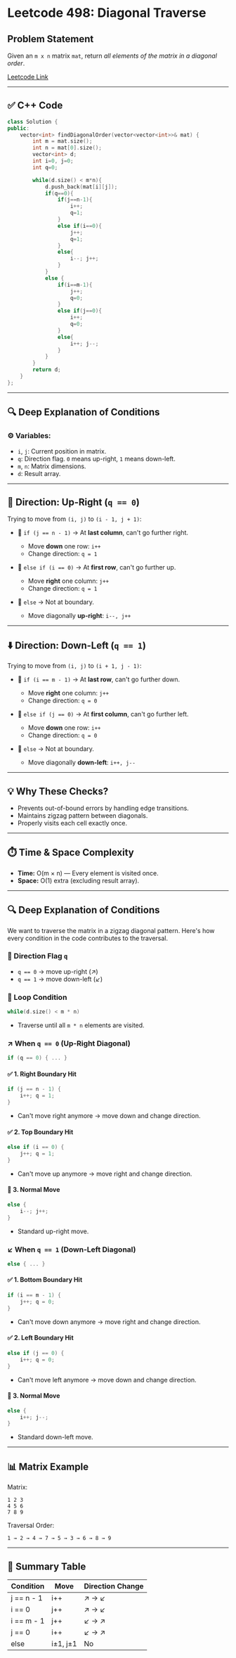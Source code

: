 
# Leetcode 498: Diagonal Traverse

## Problem Statement

Given an `m x n` matrix `mat`, return *all elements of the matrix in a diagonal order*.

[Leetcode Link](https://leetcode.com/problems/diagonal-traverse/)

---

## ✅ C++ Code

````cpp
class Solution {
public:
    vector<int> findDiagonalOrder(vector<vector<int>>& mat) {
        int m = mat.size();
        int n = mat[0].size();
        vector<int> d;
        int i=0, j=0;
        int q=0;

        while(d.size() < m*n){
            d.push_back(mat[i][j]);
            if(q==0){
                if(j==n-1){
                    i++;
                    q=1;                    
                }
                else if(i==0){
                    j++;
                    q=1;
                }
                else{
                    i--; j++;
                }
            }
            else {
                if(i==m-1){
                    j++;
                    q=0;
                }
                else if(j==0){
                    i++;
                    q=0;
                }
                else{
                    i++; j--;
                }
            }
        }
        return d;
    }
};
````

---

## 🔍 Deep Explanation of Conditions

### ⚙️ Variables:
- `i`, `j`: Current position in matrix.
- `q`: Direction flag. `0` means up-right, `1` means down-left.
- `m`, `n`: Matrix dimensions.
- `d`: Result array.

---

## 🚀 Direction: Up-Right (`q == 0`)
Trying to move from `(i, j)` to `(i - 1, j + 1)`:

- 🔸 `if (j == n - 1)` → At **last column**, can't go further right.
  - Move **down** one row: `i++`
  - Change direction: `q = 1`

- 🔸 `else if (i == 0)` → At **first row**, can't go further up.
  - Move **right** one column: `j++`
  - Change direction: `q = 1`

- 🔸 `else` → Not at boundary.
  - Move diagonally **up-right**: `i--, j++`

---

## ⬇️ Direction: Down-Left (`q == 1`)
Trying to move from `(i, j)` to `(i + 1, j - 1)`:

- 🔸 `if (i == m - 1)` → At **last row**, can't go further down.
  - Move **right** one column: `j++`
  - Change direction: `q = 0`

- 🔸 `else if (j == 0)` → At **first column**, can't go further left.
  - Move **down** one row: `i++`
  - Change direction: `q = 0`

- 🔸 `else` → Not at boundary.
  - Move diagonally **down-left**: `i++, j--`

---

## 💡 Why These Checks?
- Prevents out-of-bound errors by handling edge transitions.
- Maintains zigzag pattern between diagonals.
- Properly visits each cell exactly once.

---

## ⏱️ Time & Space Complexity

- **Time:** O(m × n) — Every element is visited once.
- **Space:** O(1) extra (excluding result array).



---

## 🔍 Deep Explanation of Conditions

We want to traverse the matrix in a zigzag diagonal pattern. Here's how every condition in the code contributes to the traversal.

### 🎯 Direction Flag `q`
- `q == 0` → move up-right (↗)
- `q == 1` → move down-left (↙)

### 🔁 Loop Condition
```cpp
while(d.size() < m * n)
```
- Traverse until all `m * n` elements are visited.

### ↗ When `q == 0` (Up-Right Diagonal)
```cpp
if (q == 0) { ... }
```

#### ✅ 1. Right Boundary Hit
```cpp
if (j == n - 1) {
    i++; q = 1;
}
```
- Can't move right anymore → move down and change direction.

#### ✅ 2. Top Boundary Hit
```cpp
else if (i == 0) {
    j++; q = 1;
}
```
- Can't move up anymore → move right and change direction.

#### 🔄 3. Normal Move
```cpp
else {
    i--; j++;
}
```
- Standard up-right move.

### ↙ When `q == 1` (Down-Left Diagonal)
```cpp
else { ... }
```

#### ✅ 1. Bottom Boundary Hit
```cpp
if (i == m - 1) {
    j++; q = 0;
}
```
- Can't move down anymore → move right and change direction.

#### ✅ 2. Left Boundary Hit
```cpp
else if (j == 0) {
    i++; q = 0;
}
```
- Can't move left anymore → move down and change direction.

#### 🔄 3. Normal Move
```cpp
else {
    i++; j--;
}
```
- Standard down-left move.

---

## 📊 Matrix Example

Matrix:
```
1 2 3
4 5 6
7 8 9
```

Traversal Order:
```
1 → 2 → 4 → 7 → 5 → 3 → 6 → 8 → 9
```

---

## 🧾 Summary Table

| Condition      | Move        | Direction Change |
|----------------|-------------|------------------|
| j == n - 1     | i++         | ↗ → ↙            |
| i == 0         | j++         | ↗ → ↙            |
| i == m - 1     | j++         | ↙ → ↗            |
| j == 0         | i++         | ↙ → ↗            |
| else           | i±1, j±1    | No               |
